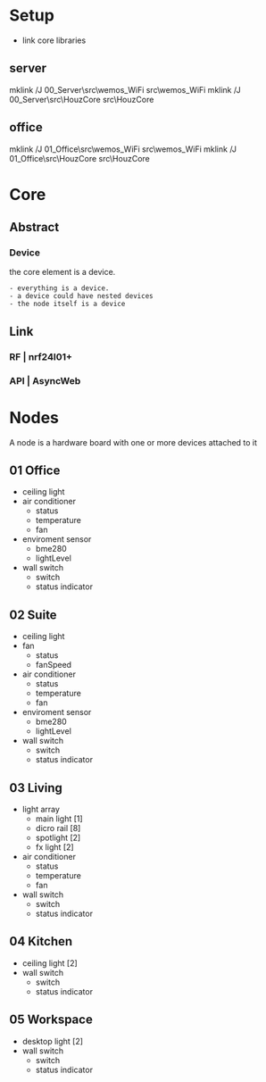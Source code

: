 # Setup
- link core libraries
## server
mklink /J 00_Server\src\wemos_WiFi src\wemos_WiFi
mklink /J 00_Server\src\HouzCore src\HouzCore

## office
mklink /J 01_Office\src\wemos_WiFi src\wemos_WiFi
mklink /J 01_Office\src\HouzCore src\HouzCore


# Core 
## Abstract



### 

### Device
the core element is a device. 

    - everything is a device.
    - a device could have nested devices
    - the node itself is a device


 

## Link
### RF | nrf24l01+

### API | AsyncWeb

# Nodes
A node is a hardware board with one or more devices attached to it

## 01 Office
- ceiling light
- air conditioner
    - status
    - temperature
    - fan
- enviroment sensor
    - bme280
    - lightLevel
- wall switch
    - switch
    - status indicator

## 02 Suite
- ceiling light
- fan
    - status
    - fanSpeed
- air conditioner
    - status
    - temperature
    - fan
- enviroment sensor
    - bme280
    - lightLevel
- wall switch
    - switch
    - status indicator

## 03 Living
- light array
    - main light [1]
    - dicro rail [8]
    - spotlight  [2]
    - fx light   [2]
- air conditioner
    - status
    - temperature
    - fan
- wall switch
    - switch
    - status indicator

## 04 Kitchen
- ceiling light [2]
- wall switch
    - switch
    - status indicator

## 05 Workspace
- desktop light [2]
- wall switch
    - switch
    - status indicator
